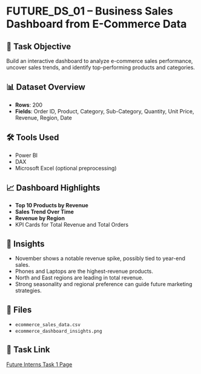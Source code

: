 # FUTURE_DS_01 – Business Sales Dashboard from E-Commerce Data

## 🎯 Task Objective
Build an interactive dashboard to analyze e-commerce sales performance, uncover sales trends, and identify top-performing products and categories.

## 📊 Dataset Overview
- **Rows**: 200
- **Fields**: Order ID, Product, Category, Sub-Category, Quantity, Unit Price, Revenue, Region, Date

## 🛠️ Tools Used
- Power BI
- DAX
- Microsoft Excel (optional preprocessing)

## 📈 Dashboard Highlights
- **Top 10 Products by Revenue**
- **Sales Trend Over Time**
- **Revenue by Region**
- KPI Cards for Total Revenue and Total Orders

## 📌 Insights
- November shows a notable revenue spike, possibly tied to year-end sales.
- Phones and Laptops are the highest-revenue products.
- North and East regions are leading in total revenue.
- Strong seasonality and regional preference can guide future marketing strategies.
  

## 📁 Files
- `ecommerce_sales_data.csv`
- `ecommerce_dashboard_insights.png`

## 🔗 Task Link
[Future Interns Task 1 Page](https://futureinterns.com/data-science-analytics-task-1/)
